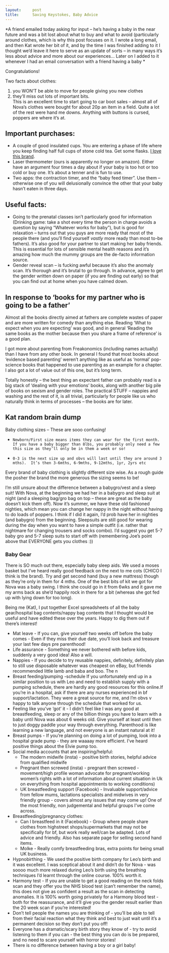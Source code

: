 ```yaml
---
layout:     post
title:      Saving Keystokes, Baby Advice
---
```


*A friend emailed today asking for input – he’s having a baby in the near future and was a bit lost about what to buy and what to avoid (particularly around clothes, which is why this post focuses on it.  I wrote a long email, and then Kat wrote her bit of it, and by the time I was finished adding to it I thought we’d leave it here to serve as an update of sorts – in many ways it’s less about advice and more about our experiences... Later on I added to it whenever I had an email conversation with a friend having a baby *


Congratulations!

Two facts about clothes:
1. you WON’T be able to move for people giving you new clothes
2. they’ll miss out lots of important bits.  
This is an excellent time to start going to car boot sales – almost all of Nova’s clothes were bought for about 20p an item in a field. Quite a lot of the rest were hand me downs.   Anything with buttons is cursed, poppers are where it’s at.

## Important purchases:

* A couple of good insulated  cups.  You are entering a phase of life where you keep finding half full cups of stone cold tea.  Get some flasks. [I love this brand](https://www.amazon.co.uk/Contigo-Autoseal-Stainless-Steel-Travel/dp/B0077IERKW/ref=sr_1_3?ie=UTF8&qid=1530190403&sr=8-3&keywords=contigo+travel+mug).
* Laser thermometer (ours is apparently no longer on amazon).  Either have an argument four times a day about if your baby is too hot or too cold or buy one. It’s about a tenner and is fun to use.
* Two apps: the contraction timer, and the “baby feed timer”. Use them – otherwise one of you will delusionally convince the other that your baby hasn’t eaten in three days.  

## Useful facts:

* Going to the prenatal classes isn’t particularly good for information (Drinking game: take a shot every time the person in charge avoids a question by saying “Whatever works for baby”), but is good for relaxation – turns out that you guys are more ready that most of the people there (and you’ll find yourself *vastly* more ready than most to-be fathers).  It’s also good for your partner to start making her baby friends. This is essential for lots of sensible mental health reasons and it’s amazing how much the mummy groups  are the de-facto information source.  
* Gender reveal scan – is fucking awful because it’s also the anomaly scan.  It’s thorough and it’s brutal to go through.  In advance, agree to get the gender written down on paper (if you are finding out early) so that you can find out at home when you have calmed down.


## In response to ‘books for my partner who is going to be a father’
Almost all the books directly aimed at fathers are complete wastes of paper and are more written for comedy than anything else. Reading ‘What to expect when you are expecting’ was good, and in general ‘Reading the same books as the mother because then you share a frame of reference’ is a good plan.

I got more about parenting from Freakonomics (including names actually) than I have from any other book.  In general I found that most books about ‘evidence based parenting’ weren’t anything like as useful as ‘normal’ pop-science books that happened to use parenting as an example for a chapter.   I also got a lot of value out of this one, but it’s long term.

Totally honestly – the best thing an expectant father can probably read is a big stack of ‘dealing with your emotions’ books, along with another big pile of books on sexism and gender roles.  The practical STUFF – nappies and washing and the rest of it, is all trivial, particularly for people like us who naturally think in terms of processes – the books are for later.

## Kat random brain dump

Baby clothing sizes – These are sooo confusing!
*     Newborn/First size means items they can wear for the first month. If you have a baby bigger than 8lbs, you probably only need a few this size as they’ll only be in them a week or so!
*     0-3 is the next size up and obvs will last until they are around 3 mths).  It’s then 3-6mths, 6-9mths, 9-12mths, 1yr, 2yrs etc

Every brand of baby clothing is slightly different size wise. As a rough guide the posher the brand the more generous the sizing seems to be!
 
I’m still unsure about the difference between a babygro/vest and a sleep suit! With Nova, at the beginning we had her in a babygro and sleep suit at night (and a sleeping bag/gro bag on top – these are great as the baby doesn’t kick them off). Now it’s summer, we have these old fashioned nighties, which mean you can change her nappy in the night without having to do loads of poppers. I think if I did it again, I’d prob have her in nighties (and babygro) from the beginning. Sleepsuits are still good for wearing during the day when you want to have a simple outfit (i.e. rather that nightmare for changing trousers and socks combo). I’d suggest you get 5-7 baby gro and 5-7 sleep suits to start off with (remembering Joe’s point above that EVERYONE gets you clothes :))

### Baby Gear 
There is SO much out there, especially baby sleep aids. We used a moses basket but I’ve heard really good feedback on the next to me cots (CHICO I think is the brand). Try and get second hand (buy a new mattress) though as they’re only in them for 4 mths. One of the best bits of kit we got for Nova was a baby swing. I think she could go in it from 6wks and it gave me my arms back as she’d happily rock in there for a bit (whereas she got fed up with lying down for too long).
 
Being me (Kat), I put together Excel spreadsheets of all the baby gear/hospital bag contents/nappy bag contents that I thought would be useful and have edited these over the years. Happy to dig them out if there’s interest!


* Mat leave - If you can, give yourself two weeks off before the baby comes - Even if they miss their due date, you’ll look back and treasure your last few days pre parenthood!
* Life assurance - Something we never bothered with before kids, suddenly a very good idea! Also a will.
* Nappies -  If you decide to try reusable nappies, definitely, definitely plan to still use disposable whatever was cheapest on eBay, but friends recommended little lamb and baba and boo. The n
* Breast feeding/pumping -schedule If you unfortunately end up in a similar position to us with Leo and need to establish supply with a pumping schedule, there are hardly any good resources for this online.If you’re in a hospital, ask if there are any nurses experienced in bf support/lactation. They were a great source for me, and I’m obvs v happy to talk anyone through the schedule that worked for us.
* Feeling like you’ve ‘got’ it - I didn’t feel like I was any good at breastfeeding, sleep or any of the billion things you have to learn with a baby until Nova was about 6 weeks old. Give yourself at least until then to just doggy paddle your way through everything. Parenthood is like learning a new language, and not everyone is an instant natural at it!
* Breast pumps - If you’re planning on doing a lot of pumping, look into a hospital grade pump - they are waaaay more efficient. I’ve heard positive things about the Elvie pump too.
* Social media accounts that are inspiring/helpful:
    * The modern midwife (insta) - positive birth stories, helpful advice from qualified midwife
    * Pregnant then screwed (insta) - pregnant then screwed - movement/high profile woman advocate for pregnant/working women’s rights with a lot of information about current situation in Uk on everything from hospital appointments to working conditions)
    * UK breastfeeding support (Facebook) - Invaluable support/advice from fellow mums, lactations specialists and midwives in very friendly group - covers almost any issues that may come up! One of the most friendly, non judgemental and helpful groups I've come across.
* Breastfeeding/pregnancy clothes:
    * Can I breastfeed in it (Facebook)  - Group where people share clothes from highstreet shops/supermarkets that may not be specifically for bf, but work really well/can be adapted. Lots of advice and friendly. Also has separate page for selling second hand items.
    * Molke - Really comfy breastfeeding bras, extra points for being small UK business.
* Hypnobirthing - We used the positive birth company for Leo’s birth and it was excellent. I was sceptical about it and didn’t do for Nova - was soooo much more relaxed during Leo’s birth using the breathing techniques I’d learnt through the online course. 100% worth it.
* Harmony test - If you are unable to get a good reading on the neck folds scan and they offer you the NHS blood test (can’t remember the name), this does not give as confident a result as the scan in detecting anomalies. It is 100% worth going privately for a Harmony blood test - both for the reassurance, and it’ll give you the gender result earlier than the 20 week scan if you’re interested!
* Don’t tell people the names you are thinking of - you’ll be able to tell from their facial reaction what they think and best to just wait until it’s a permanent decision so they don’t put you off!
* Everyone has a dramatic/scary birth story they know of - try to avoid listening to them if you can - the best thing you can do is be prepared, and no need to scare yourself with horror stories!
* There is no difference between having a boy or a girl baby!

